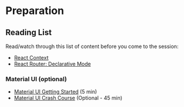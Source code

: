 # Preparation

## Reading List

Read/watch through this list of content before you come to the session:

- [React Context](https://react.dev/learn/passing-data-deeply-with-context)
- [React Router: Declarative Mode](https://reactrouter.com/start/declarative/routing)

### Material UI (optional)

- [Material UI Getting Started](https://mui.com/material-ui/getting-started/learn/) (5 min)
- [Material UI Crash Course](https://www.youtube.com/watch?v=3quQ6KNGUh0) (Optional - 45 min)
